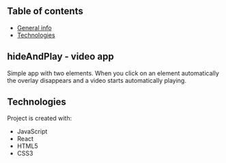 ## Table of contents
* [General info](#general-info)
* [Technologies](#technologies)


## hideAndPlay - video app
Simple app with two elements. When you click on an element automatically the overlay disappears and a video starts automatically playing.
	
## Technologies
Project is created with:
* JavaScript
* React
* HTML5
* CSS3
	







